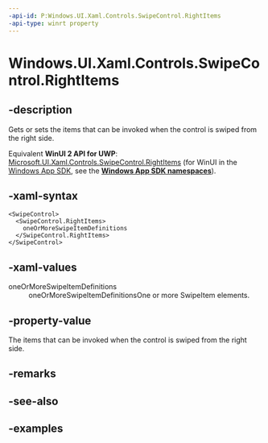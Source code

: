 ```yaml
---
-api-id: P:Windows.UI.Xaml.Controls.SwipeControl.RightItems
-api-type: winrt property
---
```


<!-- Property syntax.
public SwipeItems RightItems { get;  set; }
-->

# Windows.UI.Xaml.Controls.SwipeControl.RightItems

## -description

Gets or sets the items that can be invoked when the control is swiped from the right side.

Equivalent **WinUI 2 API for UWP**: [Microsoft.UI.Xaml.Controls.SwipeControl.RightItems](/windows/winui/api/microsoft.ui.xaml.controls.swipecontrol.rightitems) (for WinUI in the [Windows App SDK](/windows/apps/windows-app-sdk/), see the **[Windows App SDK namespaces](/windows/windows-app-sdk/api/winrt/)**).

## -xaml-syntax

```xaml
<SwipeControl>
  <SwipeControl.RightItems>
    oneOrMoreSwipeItemDefinitions
  </SwipeControl.RightItems>
</SwipeControl>
```

## -xaml-values

<dl><dt>oneOrMoreSwipeItemDefinitions</dt><dd>oneOrMoreSwipeItemDefinitionsOne or more SwipeItem elements.</dd>
</dl>

## -property-value

The items that can be invoked when the control is swiped from the right side.

## -remarks

## -see-also

## -examples


